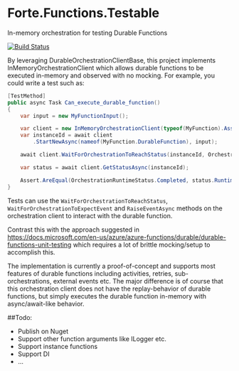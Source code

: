 # Forte.Functions.Testable
In-memory orchestration for testing Durable Functions

[![Build Status](https://fortedigital.visualstudio.com/Forte.Functions.Testable/_apis/build/status/Build?branchName=master)](https://fortedigital.visualstudio.com/Forte.Functions.Testable/_build/latest?definitionId=101&branchName=master)

By leveraging DurableOrchestrationClientBase, this project implements InMemoryOrchestrationClient which allows durable functions to be executed in-memory and observed with no mocking. For example, you could write a test such as:

```c#
[TestMethod]
public async Task Can_execute_durable_function()
{
    var input = new MyFunctionInput();

    var client = new InMemoryOrchestrationClient(typeof(MyFunction).Assembly);
    var instanceId = await client
        .StartNewAsync(nameof(MyFunction.DurableFunction), input);

    await client.WaitForOrchestrationToReachStatus(instanceId, OrchestrationRuntimeStatus.Completed);

    var status = await client.GetStatusAsync(instanceId);

    Assert.AreEqual(OrchestrationRuntimeStatus.Completed, status.RuntimeStatus);
}
```

Tests can use the `WaitForOrchestrationToReachStatus`, `WaitForOrchestrationToExpectEvent` and `RaiseEventAsync` methods on the orchestration client to interact with the durable function.


Contrast this with the approach suggested in https://docs.microsoft.com/en-us/azure/azure-functions/durable/durable-functions-unit-testing which requires a lot of brittle mocking/setup to accomplish this.


The implementation is currently a proof-of-concept and supports most features of durable functions including activities, retries, sub-orchestrations, external events etc. The major difference is of course that this orchestration client does not have the replay-behavior of durable functions, but simply executes the durable function in-memory with async/await-like behavior. 

##Todo:

- Publish on Nuget
- Support other function arguments like ILogger etc.
- Support instance functions
- Support DI
- ...
